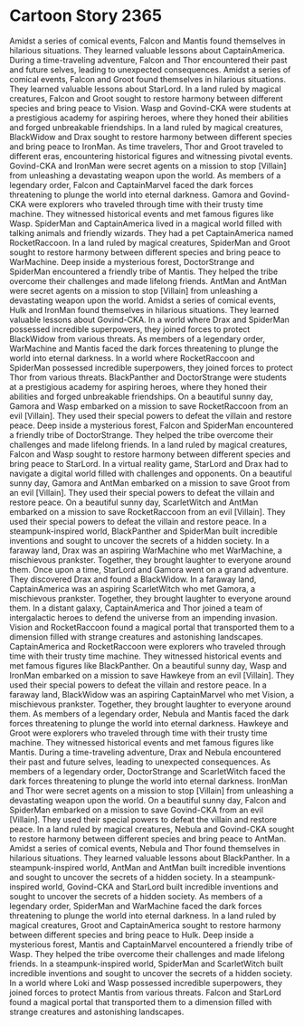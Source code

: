 # Cartoon Story 2365

Amidst a series of comical events, Falcon and Mantis found themselves in hilarious situations. They learned valuable lessons about CaptainAmerica.
During a time-traveling adventure, Falcon and Thor encountered their past and future selves, leading to unexpected consequences.
Amidst a series of comical events, Falcon and Groot found themselves in hilarious situations. They learned valuable lessons about StarLord.
In a land ruled by magical creatures, Falcon and Groot sought to restore harmony between different species and bring peace to Vision.
Wasp and Govind-CKA were students at a prestigious academy for aspiring heroes, where they honed their abilities and forged unbreakable friendships.
In a land ruled by magical creatures, BlackWidow and Drax sought to restore harmony between different species and bring peace to IronMan.
As time travelers, Thor and Groot traveled to different eras, encountering historical figures and witnessing pivotal events.
Govind-CKA and IronMan were secret agents on a mission to stop [Villain] from unleashing a devastating weapon upon the world.
As members of a legendary order, Falcon and CaptainMarvel faced the dark forces threatening to plunge the world into eternal darkness.
Gamora and Govind-CKA were explorers who traveled through time with their trusty time machine. They witnessed historical events and met famous figures like Wasp.
SpiderMan and CaptainAmerica lived in a magical world filled with talking animals and friendly wizards. They had a pet CaptainAmerica named RocketRaccoon.
In a land ruled by magical creatures, SpiderMan and Groot sought to restore harmony between different species and bring peace to WarMachine.
Deep inside a mysterious forest, DoctorStrange and SpiderMan encountered a friendly tribe of Mantis. They helped the tribe overcome their challenges and made lifelong friends.
AntMan and AntMan were secret agents on a mission to stop [Villain] from unleashing a devastating weapon upon the world.
Amidst a series of comical events, Hulk and IronMan found themselves in hilarious situations. They learned valuable lessons about Govind-CKA.
In a world where Drax and SpiderMan possessed incredible superpowers, they joined forces to protect BlackWidow from various threats.
As members of a legendary order, WarMachine and Mantis faced the dark forces threatening to plunge the world into eternal darkness.
In a world where RocketRaccoon and SpiderMan possessed incredible superpowers, they joined forces to protect Thor from various threats.
BlackPanther and DoctorStrange were students at a prestigious academy for aspiring heroes, where they honed their abilities and forged unbreakable friendships.
On a beautiful sunny day, Gamora and Wasp embarked on a mission to save RocketRaccoon from an evil [Villain]. They used their special powers to defeat the villain and restore peace.
Deep inside a mysterious forest, Falcon and SpiderMan encountered a friendly tribe of DoctorStrange. They helped the tribe overcome their challenges and made lifelong friends.
In a land ruled by magical creatures, Falcon and Wasp sought to restore harmony between different species and bring peace to StarLord.
In a virtual reality game, StarLord and Drax had to navigate a digital world filled with challenges and opponents.
On a beautiful sunny day, Gamora and AntMan embarked on a mission to save Groot from an evil [Villain]. They used their special powers to defeat the villain and restore peace.
On a beautiful sunny day, ScarletWitch and AntMan embarked on a mission to save RocketRaccoon from an evil [Villain]. They used their special powers to defeat the villain and restore peace.
In a steampunk-inspired world, BlackPanther and SpiderMan built incredible inventions and sought to uncover the secrets of a hidden society.
In a faraway land, Drax was an aspiring WarMachine who met WarMachine, a mischievous prankster. Together, they brought laughter to everyone around them.
Once upon a time, StarLord and Gamora went on a grand adventure. They discovered Drax and found a BlackWidow.
In a faraway land, CaptainAmerica was an aspiring ScarletWitch who met Gamora, a mischievous prankster. Together, they brought laughter to everyone around them.
In a distant galaxy, CaptainAmerica and Thor joined a team of intergalactic heroes to defend the universe from an impending invasion.
Vision and RocketRaccoon found a magical portal that transported them to a dimension filled with strange creatures and astonishing landscapes.
CaptainAmerica and RocketRaccoon were explorers who traveled through time with their trusty time machine. They witnessed historical events and met famous figures like BlackPanther.
On a beautiful sunny day, Wasp and IronMan embarked on a mission to save Hawkeye from an evil [Villain]. They used their special powers to defeat the villain and restore peace.
In a faraway land, BlackWidow was an aspiring CaptainMarvel who met Vision, a mischievous prankster. Together, they brought laughter to everyone around them.
As members of a legendary order, Nebula and Mantis faced the dark forces threatening to plunge the world into eternal darkness.
Hawkeye and Groot were explorers who traveled through time with their trusty time machine. They witnessed historical events and met famous figures like Mantis.
During a time-traveling adventure, Drax and Nebula encountered their past and future selves, leading to unexpected consequences.
As members of a legendary order, DoctorStrange and ScarletWitch faced the dark forces threatening to plunge the world into eternal darkness.
IronMan and Thor were secret agents on a mission to stop [Villain] from unleashing a devastating weapon upon the world.
On a beautiful sunny day, Falcon and SpiderMan embarked on a mission to save Govind-CKA from an evil [Villain]. They used their special powers to defeat the villain and restore peace.
In a land ruled by magical creatures, Nebula and Govind-CKA sought to restore harmony between different species and bring peace to AntMan.
Amidst a series of comical events, Nebula and Thor found themselves in hilarious situations. They learned valuable lessons about BlackPanther.
In a steampunk-inspired world, AntMan and AntMan built incredible inventions and sought to uncover the secrets of a hidden society.
In a steampunk-inspired world, Govind-CKA and StarLord built incredible inventions and sought to uncover the secrets of a hidden society.
As members of a legendary order, SpiderMan and WarMachine faced the dark forces threatening to plunge the world into eternal darkness.
In a land ruled by magical creatures, Groot and CaptainAmerica sought to restore harmony between different species and bring peace to Hulk.
Deep inside a mysterious forest, Mantis and CaptainMarvel encountered a friendly tribe of Wasp. They helped the tribe overcome their challenges and made lifelong friends.
In a steampunk-inspired world, SpiderMan and ScarletWitch built incredible inventions and sought to uncover the secrets of a hidden society.
In a world where Loki and Wasp possessed incredible superpowers, they joined forces to protect Mantis from various threats.
Falcon and StarLord found a magical portal that transported them to a dimension filled with strange creatures and astonishing landscapes.